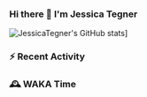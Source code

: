 ### Hi there 👋 I'm Jessica Tegner

![JessicaTegner's GitHub stats](https://github-readme-stats.vercel.app/api?username=jessicategner)]


### :zap: Recent Activity

<!--START_SECTION:activity-->
<!--END_SECTION:activity-->

### 🕰 WAKA Time

<!--START_SECTION:waka-->
<!--END_SECTION:waka-->
